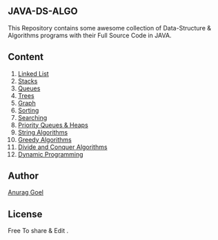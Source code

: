 ## JAVA-DS-ALGO
This Repository contains some awesome collection of Data-Structure & Algorithms programs with their Full Source Code in JAVA.

## Content
1. [Linked List](https://github.com/thechampanurag/JAVA-DS-ALGO/tree/master/llist)
2. [Stacks](https://github.com/thechampanurag/JAVA-DS-ALGO/tree/master/stacks)
3. [Queues](https://github.com/thechampanurag/JAVA-DS-ALGO/tree/master/queues)
4. [Trees](https://github.com/thechampanurag/JAVA-DS-ALGO/tree/master/trees)
5. [Graph](https://github.com/thechampanurag/JAVA-DS-ALGO/tree/master/graph)
6. [Sorting](https://github.com/thechampanurag/JAVA-DS-ALGO/tree/master/sorting)
7. [Searching](https://github.com/thechampanurag/JAVA-DS-ALGO/tree/master/searching)
8. [Priority Queues & Heaps](https://github.com/thechampanurag/JAVA-DS-ALGO/tree/master/pqueues-n-heaps)
9. [String Algorithms](https://github.com/thechampanurag/JAVA-DS-ALGO/tree/master/string)
10. [Greedy Algorithms](https://github.com/thechampanurag/JAVA-DS-ALGO/tree/master/greedy)
11. [Divide and Conquer Algorithms](https://github.com/thechampanurag/JAVA-DS-ALGO/tree/master/divide-n-conquer)
12. [Dynamic Programming](https://github.com/thechampanurag/JAVA-DS-ALGO/tree/master/dynamic)

## Author
[Anurag Goel](http://www.anuraggoel.in)

## License
Free To share & Edit .
